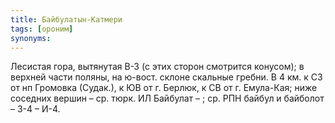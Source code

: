 ```yaml
---
title: Байбулатын-Катмери
tags: [ороним]
synonyms:
---
```


Лесистая гора, вытянутая В-З (с этих сторон смотрится конусом); в верхней части
поляны, на ю-вост. склоне скальные гребни. В 4 км. к СЗ от нп Громовка (Судак.),
к ЮВ от г. Берлюк, к СВ от г. Емула-Кая; ниже соседних вершин – ср. тюрк. ИЛ
Байбулат – ; ср. РПН байбул и байболот – 3-4 – И-4.
